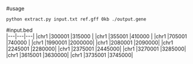 #usage
```
python extract.py input.txt ref.gff 0kb ./output.gene 
```
#input.bed  
|---|---|---|
|chr1    |300001  |315000  |
|chr1    |355001  |410000  |
|chr1    |705001  |740000  |
|chr1    |1990001 |2000000|
|chr1    |2080001 |2090000|
|chr1    |2245001 |2280000|
|chr1    |2375001 |2445000|
|chr1    |3270001 |3285000|
|chr1    |3615001 |3630000|
|chr1    |3735001 |3745000|
